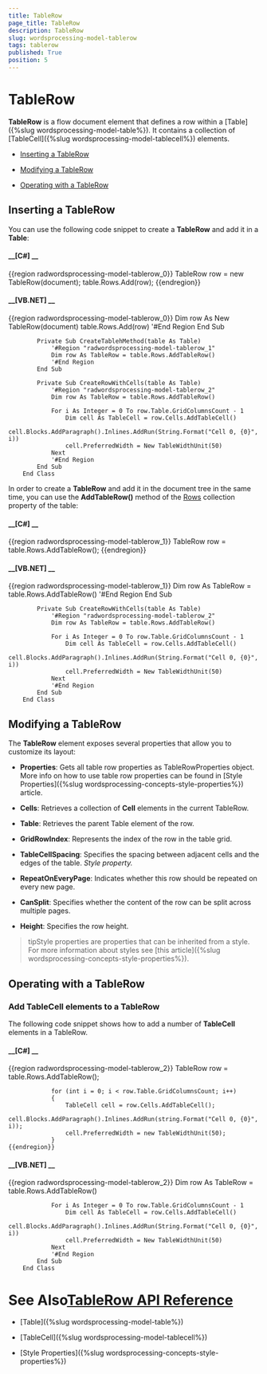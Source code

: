 ```yaml
---
title: TableRow
page_title: TableRow
description: TableRow
slug: wordsprocessing-model-tablerow
tags: tablerow
published: True
position: 5
---
```


# TableRow



__TableRow__ is a flow document element that defines a row within a [Table]({%slug wordsprocessing-model-table%}).
        It contains a collection of [TableCell]({%slug wordsprocessing-model-tablecell%}) elements.
      

* [Inserting a TableRow](#inserting-a-tablerow)

* [Modifying a TableRow](#modifying-a-tablerow)

* [Operating with a TableRow](#operating-with-a-tablerow)

## Inserting a TableRow

You can use the following code snippet to create a __TableRow__ and add it in a __Table__:
        

#### __[C#] __

{{region radwordsprocessing-model-tablerow_0}}
	            TableRow row = new TableRow(document);
	            table.Rows.Add(row);
	{{endregion}}



#### __[VB.NET] __

{{region radwordsprocessing-model-tablerow_0}}
	            Dim row As New TableRow(document)
	            table.Rows.Add(row)
	            '#End Region
	        End Sub
	
	        Private Sub CreateTablehMethod(table As Table)
	            '#Region "radwordsprocessing-model-tablerow_1"
	            Dim row As TableRow = table.Rows.AddTableRow()
	            '#End Region
	        End Sub
	
	        Private Sub CreateRowWithCells(table As Table)
	            '#Region "radwordsprocessing-model-tablerow_2"
	            Dim row As TableRow = table.Rows.AddTableRow()
	
	            For i As Integer = 0 To row.Table.GridColumnsCount - 1
	                Dim cell As TableCell = row.Cells.AddTableCell()
	                cell.Blocks.AddParagraph().Inlines.AddRun(String.Format("Cell 0, {0}", i))
	                cell.PreferredWidth = New TableWidthUnit(50)
	            Next
	            '#End Region
	        End Sub
	    End Class



In order to create a __TableRow__ and add it in the document tree in the same time, you can use the
          __AddTableRow()__ method of the
          [Rows](http://www.telerik.com/help/winforms/p_telerik_windows_documents_flow_model_table_rows.html)
          collection property of the table:
        

#### __[C#] __

{{region radwordsprocessing-model-tablerow_1}}
	            TableRow row = table.Rows.AddTableRow();
	{{endregion}}



#### __[VB.NET] __

{{region radwordsprocessing-model-tablerow_1}}
	            Dim row As TableRow = table.Rows.AddTableRow()
	            '#End Region
	        End Sub
	
	        Private Sub CreateRowWithCells(table As Table)
	            '#Region "radwordsprocessing-model-tablerow_2"
	            Dim row As TableRow = table.Rows.AddTableRow()
	
	            For i As Integer = 0 To row.Table.GridColumnsCount - 1
	                Dim cell As TableCell = row.Cells.AddTableCell()
	                cell.Blocks.AddParagraph().Inlines.AddRun(String.Format("Cell 0, {0}", i))
	                cell.PreferredWidth = New TableWidthUnit(50)
	            Next
	            '#End Region
	        End Sub
	    End Class



## Modifying a TableRow

The __TableRow__ element exposes several properties that allow you to customize its layout:
        

* __Properties__: Gets all table row properties as TableRowProperties object. More info on how to use table row properties
              can be found in [Style Properties]({%slug wordsprocessing-concepts-style-properties%}) article.
            

* __Cells__: Retrieves a collection of __Cell__ elements in the current TableRow.
            

* __Table__: Retrieves the parent Table element of the row.
            

* __GridRowIndex__: Represents the index of the row in the table grid.
            

* __TableCellSpacing__: Specifies the spacing between adjacent cells and the edges of the table.
              *Style property.*

* __RepeatOnEveryPage__: Indicates whether this row should be repeated on every new page.
            

* __CanSplit__: Specifies whether the content of the row can be split across multiple pages.
            

* __Height__: Specifies the row height.
            

>tipStyle properties are properties that can be inherited from a style. For more information about styles see
            [this article]({%slug wordsprocessing-concepts-style-properties%}).
          

## Operating with a TableRow

### Add TableCell elements to a TableRow

The following code snippet shows how to add a number of __TableCell__ elements in a TableRow.
            

#### __[C#] __

{{region radwordsprocessing-model-tablerow_2}}
	            TableRow row = table.Rows.AddTableRow();
	
	            for (int i = 0; i < row.Table.GridColumnsCount; i++)
	            {
	                TableCell cell = row.Cells.AddTableCell();
	                cell.Blocks.AddParagraph().Inlines.AddRun(string.Format("Cell 0, {0}", i));
	                cell.PreferredWidth = new TableWidthUnit(50);
	            }
	{{endregion}}



#### __[VB.NET] __

{{region radwordsprocessing-model-tablerow_2}}
	            Dim row As TableRow = table.Rows.AddTableRow()
	
	            For i As Integer = 0 To row.Table.GridColumnsCount - 1
	                Dim cell As TableCell = row.Cells.AddTableCell()
	                cell.Blocks.AddParagraph().Inlines.AddRun(String.Format("Cell 0, {0}", i))
	                cell.PreferredWidth = New TableWidthUnit(50)
	            Next
	            '#End Region
	        End Sub
	    End Class



# See Also[TableRow API Reference](http://www.telerik.com/help/winforms/allmembers_t_telerik_windows_documents_flow_model_tablerow.html)

 * [Table]({%slug wordsprocessing-model-table%})

 * [TableCell]({%slug wordsprocessing-model-tablecell%})

 * [Style Properties]({%slug wordsprocessing-concepts-style-properties%})
